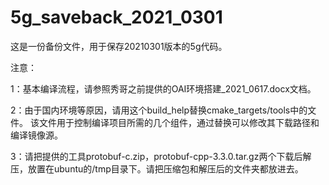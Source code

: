 # 5g_saveback_2021_0301
这是一份备份文件，用于保存20210301版本的5g代码。




注意：

1：基本编译流程，请参照秀哥之前提供的OAI环境搭建_2021_0617.docx文档。

2：由于国内环境等原因，请用这个build_help替换cmake_targets/tools中的文件。
该文件用于控制编译项目所需的几个组件，通过替换可以修改其下载路径和编译镜像源。

3：请把提供的工具protobuf-c.zip，protobuf-cpp-3.3.0.tar.gz两个下载后解压，放置在ubuntu的/tmp目录下。请把压缩包和解压后的文件夹都放进去。
